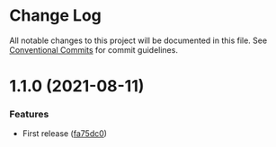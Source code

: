 # Change Log

All notable changes to this project will be documented in this file.
See [Conventional Commits](https://conventionalcommits.org) for commit guidelines.

# 1.1.0 (2021-08-11)


### Features

* First release ([fa75dc0](https://github.com/crazywolf132/Thunda/commit/fa75dc024fae914ea16acbf9be243a2c5190c909))
